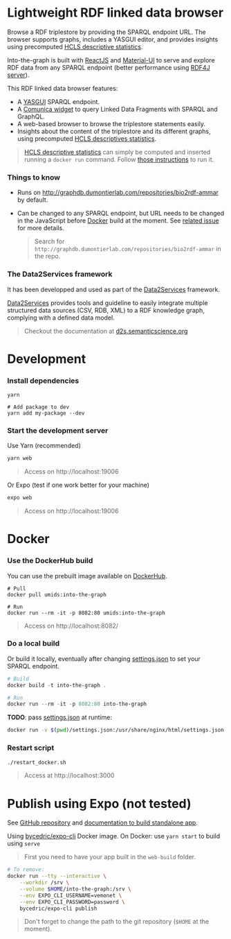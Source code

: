 # Lightweight RDF linked data browser

Browse a RDF triplestore by providing the SPARQL endpoint URL. The browser supports graphs, includes a YASGUI editor, and provides insights using precomputed [HCLS descriptive statistics](https://www.w3.org/TR/hcls-dataset/). 

Into-the-graph is built with [ReactJS](https://reactjs.org) and [Material-UI](https://material-ui.com/) to serve and explore RDF data from any SPARQL endpoint (better performance using [RDF4J server](https://rdf4j.eclipse.org/documentation/server-workbench-console/)).

This RDF linked data browser features:

* A [YASGUI](http://doc.yasgui.org/) SPARQL endpoint.
* A [Comunica widget](http://query.linkeddatafragments.org/) to query Linked Data Fragments with SPARQL and GraphQL.
* A web-based browser to browse the triplestore statements easily.
* Insights about the content of the triplestore and its different graphs, using precomputed [HCLS descriptives statistics](https://www.w3.org/TR/hcls-dataset/).

> [HCLS descriptive statistics](https://www.w3.org/TR/hcls-dataset/) can simply be computed and inserted running a `docker run` command. Follow [those instructions](https://github.com/MaastrichtU-IDS/data2services-transform-repository/tree/master/sparql/compute-hcls-stats) to run it.

### Things to know

* Runs on http://graphdb.dumontierlab.com/repositories/bio2rdf-ammar by default.

* Can be changed to any SPARQL endpoint, but URL needs to be changed in the JavaScript before [Docker](https://docs.docker.com/install/) build at the moment. See [related issue](https://github.com/MaastrichtU-IDS/into-the-graph/issues/8) for more details.

  > Search for `http://graphdb.dumontierlab.com/repositories/bio2rdf-ammar` in the repo.

### The Data2Services framework

It has been developped and used as part of the [Data2Services](http://d2s.semanticscience.org/) framework. 

[Data2Services](http://d2s.semanticscience.org/) provides tools and guideline to easily integrate multiple structured data sources (CSV, RDB, XML) to a RDF knowledge graph, complying with a defined data model.

> Checkout the documentation at [d2s.semanticscience.org](http://d2s.semanticscience.org/)

# Development

### Install dependencies

```shell
yarn

# Add package to dev
yarn add my-package --dev
```

### Start the development server

Use Yarn (recommended)

```bash
yarn web
```

> Access on http://localhost:19006

Or Expo (test if one work better for your machine)

```bash
expo web
```

> Access on http://localhost:19006

# Docker

### Use the DockerHub build

You can use the prebuilt image available on [DockerHub](https://hub.docker.com/repository/docker/umids/into-the-graph).

```shell
# Pull
docker pull umids:into-the-graph

# Run
docker run --rm -it -p 8082:80 umids:into-the-graph
```

> Access on http://localhost:8082/

### Do a local build

Or build it locally, eventually after changing [settings.json](https://github.com/MaastrichtU-IDS/into-the-graph/blob/master/settings.json) to set your SPARQL endpoint.

```powershell
# Build
docker build -t into-the-graph .

# Run
docker run --rm -it -p 8082:80 into-the-graph
```

**TODO**: pass [settings.json](https://github.com/MaastrichtU-IDS/into-the-graph/blob/master/settings.json) at runtime:

```bash
docker run -v $(pwd)/settings.json:/usr/share/nginx/html/settings.json --rm -it -p 8082:80 into-the-graph
```

### Restart script

```bash
./restart_docker.sh
```

> Access at http://localhost:3000

# Publish using Expo (not tested)

See [GitHub repository](https://github.com/expo/expo-cli) and [documentation to build standalone app](https://docs.expo.io/versions/latest/distribution/building-standalone-apps/).

Using [bycedric/expo-cli](https://hub.docker.com/r/bycedric/expo-cli) Docker image. On Docker: use `yarn start` to build using `serve`

> First you need to have your app built in the `web-build` folder.

```bash
# To remove:
docker run --tty --interactive \
    --workdir /srv \
    --volume $HOME/into-the-graph:/srv \
    --env EXPO_CLI_USERNAME=vemonet \
    --env EXPO_CLI_PASSWORD=password \
    bycedric/expo-cli publish
```

> Don't forget to change the path to the git repository (`$HOME` at the moment).
